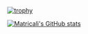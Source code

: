 [![trophy](https://github-profile-trophy.vercel.app/?username=matricali)](https://github.com/ryo-ma/github-profile-trophy)

[![Matricali's GitHub stats](https://github-readme-stats.vercel.app/api?username=matricali&show_icons=true&theme=default_repocard&count_private=true)](https://github.com/matricali/matricali)
